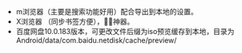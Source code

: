 - m浏览器（主要是搜索功能好用）配合导出到本地的设置。
- X浏览器 （同步书签方便），🐍🐍神器。
- 百度网盘10.0.183版本，可更改文件后缀为iso预览缓存到本地，目录为Android/data/com.baidu.netdisk/cache/preview/
